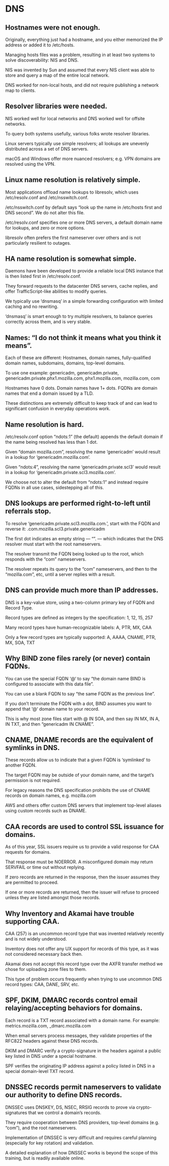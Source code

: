 # DNS

## Hostnames were not enough.

Originally, everything just had a hostname, and you either memorized the IP address or added it to /etc/hosts.

Managing hosts files was a problem, resulting in at least two systems to solve discoverability: NIS and DNS.

NIS was invented by Sun and assumed that every NIS client was able to store and query a map of the entire local network.

DNS worked for non-local hosts, and did not require publishing a network map to clients.

## Resolver libraries were needed.

NIS worked well for local networks and DNS worked well for offsite networks.

To query both systems usefully, various folks wrote resolver libraries.

Linux servers typically use simple resolvers; all lookups are unevenly distributed across a set of DNS servers.

macOS and Windows offer more nuanced resolvers; e.g. VPN domains are resolved using the VPN.

## Linux name resolution is relatively simple.

Most applications offload name lookups to libresolv, which uses /etc/resolv.conf and /etc/nsswitch.conf.

/etc/nsswitch.conf by default says “look up the name in /etc/hosts first and DNS second”. We do not alter this file.

/etc/resolv.conf specifies one or more DNS servers, a default domain name for lookups, and zero or more options.

libresolv often prefers the first nameserver over others and is not particularly resilient to outages.

## HA name resolution is somewhat simple.

Daemons have been developed to provide a reliable local DNS instance that is then listed first in /etc/resolv.conf.

They forward requests to the datacenter DNS servers, cache replies, and offer TrafficScript-like abilities to modify queries.

We typically use ‘dnsmasq’ in a simple forwarding configuration with limited caching and no rewriting.

‘dnsmasq’ is smart enough to try multiple resolvers, to balance queries correctly across them, and is very stable.

## Names: “I do not think it means what you think it means”.

Each of these are different: Hostnames, domain names, fully-qualified domain names, subdomains, domains, top-level domains.

To use one example: genericadm, genericadm.private, genericadm.private.phx1.mozilla.com, phx1.mozilla.com, mozilla.com, com

Hostnames have 0 dots. Domain names have 1+ dots. FQDNs are domain names that end a domain issued by a TLD.

These distinctions are extremely difficult to keep track of and can lead to significant confusion in everyday operations work.

## Name resolution is hard.

/etc/resolv.conf option “ndots:1” (the default) appends the default domain if the name being resolved has less than 1 dot.

Given “domain mozilla.com”, resolving the name ‘genericadm’ would result in a lookup for ‘genericadm.mozilla.com’.

Given “ndots:4”, resolving the name ‘genericadm.private.scl3’ would result in a lookup for ‘genericadm.private.scl3.mozilla.com’.

We choose not to alter the default from “ndots:1” and instead require FQDNs in all use cases, sidestepping all of this.

## DNS lookups are performed right-to-left until referrals stop.

To resolve ‘genericadm.private.scl3.mozilla.com.’, start with the FQDN and reverse it: .com.mozilla.scl3.private.genericadm

The first dot indicates an empty string — “”. — which indicates that the DNS resolver must start with the root nameservers.

The resolver transmit the FQDN being looked up to the root, which responds with the “com” nameservers.

The resolver repeats its query to the “com” nameservers, and then to the “mozilla.com”, etc, until a server replies with a result.

## DNS can provide much more than IP addresses.

DNS is a key-value store, using a two-column primary key of FQDN and Record Type.

Record types are defined as integers by the specification: 1, 12, 15, 257

Many record types have human-recognizable labels: A, PTR, MX, CAA

Only a few record types are typically supported: A, AAAA, CNAME, PTR, MX, SOA, TXT

## Why BIND zone files rarely (or never) contain FQDNs.

You can use the special FQDN ‘@‘ to say “the domain name BIND is configured to associate with this data file”.

You can use a blank FQDN to say “the same FQDN as the previous line”.

If you don’t terminate the FQDN with a dot, BIND assumes you want to append that ‘@‘ domain name to your record.

This is why most zone files start with @ IN SOA, and then say IN MX, IN A, IN TXT, and then “genericadm IN CNAME”.

## CNAME, DNAME records are the equivalent of symlinks in DNS.

These records allow us to indicate that a given FQDN is ‘symlinked’ to another FQDN.

The target FQDN may be outside of your domain name, and the target’s permission is not required.

For legacy reasons the DNS specification prohibits the use of CNAME records on domain names, e.g. mozilla.com

AWS and others offer custom DNS servers that implement top-level aliases using custom records such as DNAME.

## CAA records are used to control SSL issuance for domains.

As of this year, SSL issuers require us to provide a valid response for CAA requests for domains.

That response must be NOERROR. A misconfigured domain may return SERVFAIL or time out without replying.

If zero records are returned in the response, then the issuer assumes they are permitted to proceed.

If one or more records are returned, then the issuer will refuse to proceed unless they are listed amongst those records.

## Why Inventory and Akamai have trouble supporting CAA.

CAA (257) is an uncommon record type that was invented relatively recently and is not widely understood.

Inventory does not offer any UX support for records of this type, as it was not considered necessary back then.

Akamai does not accept this record type over the AXFR transfer method we chose for uploading zone files to them.

This type of problem occurs frequently when trying to use uncommon DNS record types: CAA, DANE, SRV, etc.

## SPF, DKIM, DMARC records control email relaying/accepting behaviors for domains.

Each record is a TXT record associated with a domain name. For example: metrics.mozilla.com, _dmarc.mozilla.com

When email servers process messages, they validate properties of the RFC822 headers against these DNS records.

DKIM and DMARC verify a crypto-signature in the headers against a public key listed in DNS under a special hostname.

SPF verifies the originating IP address against a policy listed in DNS in a special domain-level TXT record.

## DNSSEC records permit nameservers to validate our authority to define DNS records.

DNSSEC uses DNSKEY, DS, NSEC, RRSIG records to prove via crypto-signatures that we control a domain’s records.

They require cooperation between DNS providers, top-level domains (e.g. “com”), and the root nameservers.

Implementation of DNSSEC is very difficult and requires careful planning (especially for key rotation) and validation.

A detailed explanation of how DNSSEC works is beyond the scope of this training, but is readily available online.
